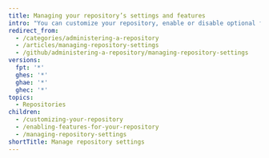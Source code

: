 ```yaml
---
title: Managing your repository’s settings and features
intro: "You can customize your repository, enable or disable optional features for your repository, and manage your repository’s settings."
redirect_from:
  - /categories/administering-a-repository
  - /articles/managing-repository-settings
  - /github/administering-a-repository/managing-repository-settings
versions:
  fpt: '*'
  ghes: '*'
  ghae: '*'
  ghec: '*'
topics:
  - Repositories
children:
  - /customizing-your-repository
  - /enabling-features-for-your-repository
  - /managing-repository-settings
shortTitle: Manage repository settings
---
```


